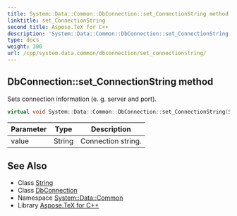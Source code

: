 ```yaml
---
title: System::Data::Common::DbConnection::set_ConnectionString method
linktitle: set_ConnectionString
second_title: Aspose.TeX for C++
description: 'System::Data::Common::DbConnection::set_ConnectionString method. Sets connection information (e. g. server and port) in C++.'
type: docs
weight: 300
url: /cpp/system.data.common/dbconnection/set_connectionstring/
---
```

## DbConnection::set_ConnectionString method


Sets connection information (e. g. server and port).

```cpp
virtual void System::Data::Common::DbConnection::set_ConnectionString(String value) const =0
```


| Parameter | Type | Description |
| --- | --- | --- |
| value | String | Connection string. |

## See Also

* Class [String](../../../system/string/)
* Class [DbConnection](../)
* Namespace [System::Data::Common](../../)
* Library [Aspose.TeX for C++](../../../)
